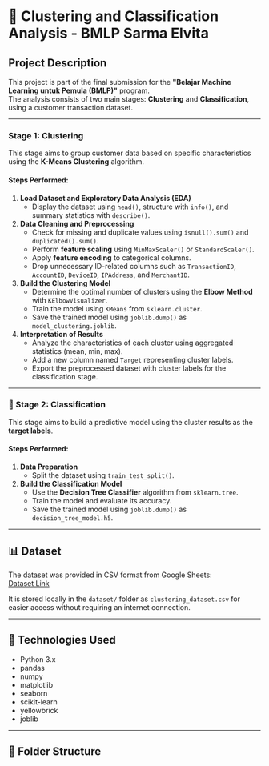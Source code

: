 # 🧩 Clustering and Classification Analysis - BMLP Sarma Elvita

## Project Description
This project is part of the final submission for the **"Belajar Machine Learning untuk Pemula (BMLP)"** program.  
The analysis consists of two main stages: **Clustering** and **Classification**, using a customer transaction dataset.

---

### Stage 1: Clustering
This stage aims to group customer data based on specific characteristics using the **K-Means Clustering** algorithm.

#### Steps Performed:
1. **Load Dataset and Exploratory Data Analysis (EDA)**
   - Display the dataset using `head()`, structure with `info()`, and summary statistics with `describe()`.
2. **Data Cleaning and Preprocessing**
   - Check for missing and duplicate values using `isnull().sum()` and `duplicated().sum()`.
   - Perform **feature scaling** using `MinMaxScaler()` or `StandardScaler()`.
   - Apply **feature encoding** to categorical columns.
   - Drop unnecessary ID-related columns such as `TransactionID`, `AccountID`, `DeviceID`, `IPAddress`, and `MerchantID`.
3. **Build the Clustering Model**
   - Determine the optimal number of clusters using the **Elbow Method** with `KElbowVisualizer`.
   - Train the model using `KMeans` from `sklearn.cluster`.
   - Save the trained model using `joblib.dump()` as `model_clustering.joblib`.
4. **Interpretation of Results**
   - Analyze the characteristics of each cluster using aggregated statistics (mean, min, max).
   - Add a new column named `Target` representing cluster labels.
   - Export the preprocessed dataset with cluster labels for the classification stage.

---

### 🔹 Stage 2: Classification
This stage aims to build a predictive model using the cluster results as the **target labels**.

#### Steps Performed:
1. **Data Preparation**
   - Split the dataset using `train_test_split()`.
2. **Build the Classification Model**
   - Use the **Decision Tree Classifier** algorithm from `sklearn.tree`.
   - Train the model and evaluate its accuracy.
   - Save the trained model using `joblib.dump()` as `decision_tree_model.h5`.

---

## 📊 Dataset
The dataset was provided in CSV format from Google Sheets:  
[Dataset Link](https://docs.google.com/spreadsheets/d/e/2PACX-1vTbg5WVW6W3c8SPNUGc3A3AL-AG32TPEQGpdzARfNICMsLFI0LQj0jporhsLCeVhkN5AoRsTkn08AYl/pub?gid=2020477971&single=true&output=csv)

It is stored locally in the `dataset/` folder as `clustering_dataset.csv` for easier access without requiring an internet connection.

---

## 🧠 Technologies Used
- Python 3.x  
- pandas  
- numpy  
- matplotlib  
- seaborn  
- scikit-learn  
- yellowbrick  
- joblib  

---

## 📂 Folder Structure
